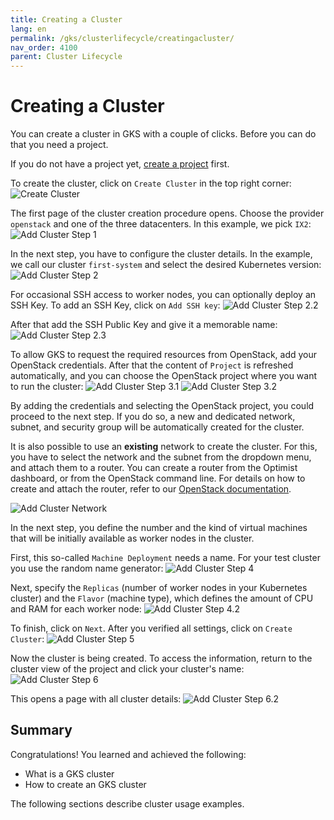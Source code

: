 ```yaml
---
title: Creating a Cluster
lang: en
permalink: /gks/clusterlifecycle/creatingacluster/
nav_order: 4100
parent: Cluster Lifecycle
---
```

# Creating a Cluster

You can create a cluster in GKS with a couple of clicks.
Before you can do that you need a project.

If you do not have a project yet, [create a project](/gks/managingprojects/creatingaproject) first.

To create the cluster, click on `Create Cluster` in the top right corner:
![Create Cluster](projectview_addcluster.png)

The first page of the cluster creation procedure opens.
Choose the provider `openstack` and one of the three
datacenters. In this example, we pick `IX2`:
![Add Cluster Step 1](add_step1.png)

In the next step, you have to configure the cluster details. In the example,
we call our cluster `first-system` and select the desired Kubernetes version:
![Add Cluster Step 2](add_step2.png)

For occasional SSH access to worker nodes, you can optionally deploy an SSH Key.
To add an SSH Key, click on `Add SSH key`:
![Add Cluster Step 2.2](add_step2_2.png)

After that add the SSH Public Key and give it a memorable name:
![Add Cluster Step 2.3](add_step2_3.png)

To allow GKS to request the required resources from OpenStack, add your
OpenStack credentials. After that the content of `Project` is refreshed
automatically, and you can choose the OpenStack project where you want to run the cluster:
![Add Cluster Step 3.1](add_step3.png)
![Add Cluster Step 3.2](add_step3_2.png)

By adding the credentials and selecting the OpenStack project, you could proceed to the next
step. If you do so, a new and dedicated network, subnet, and security group will be automatically created for the cluster.

It is also possible to use an **existing** network to create the cluster. For this, you have to select
the network and the subnet from the dropdown menu, and attach them to a router.
You can create a router from the Optimist dashboard, or from the OpenStack command line.
For details on how to create and attach the router, refer to our [OpenStack documentation](/optimist/guided_tour/step10/).

![Add Cluster Network](create-cluster-network-exist.png)

In the next step, you define the number and the kind of virtual machines that will be initially available as worker nodes
in the cluster.

First, this so-called `Machine Deployment` needs a name. For your test cluster you use the random name generator:
![Add Cluster Step 4](add_step4.png)

Next, specify the `Replicas` (number of worker nodes in your Kubernetes cluster) and the `Flavor` (machine type), which
defines the amount of CPU and RAM for each worker node:
![Add Cluster Step 4.2](add_step4_2.png)

To finish, click on `Next`. After you verified all settings, click on `Create Cluster`:
![Add Cluster Step 5](add_step5.png)

Now the cluster is being created. To access the information, return to the cluster
view of the project and click your cluster's name:
![Add Cluster Step 6](add_step6.png)

This opens a page with all cluster details:
![Add Cluster Step 6.2](add_step6_2.png)

## Summary

Congratulations! You learned and achieved the following:

* What is a GKS cluster
* How to create an GKS cluster

The following sections describe cluster usage examples.
